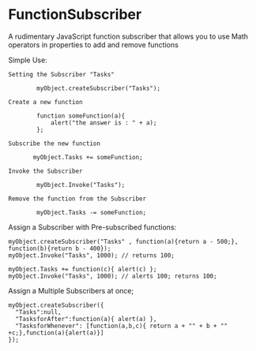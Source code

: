# FunctionSubscriber
A rudimentary JavaScript function subscriber that allows you to use Math operators in properties to add and remove functions

Simple Use:

    Setting the Subscriber "Tasks" 

            myObject.createSubscriber("Tasks");

    Create a new function

            function someFunction(a){
                alert("the answer is : " + a);
            };

    Subscribe the new function

           myObject.Tasks += someFunction;

    Invoke the Subscriber 

            myObject.Invoke("Tasks");

    Remove the function from the Subscriber

            myObject.Tasks -= someFunction;
            
Assign a Subscriber with Pre-subscribed functions:
    
    myObject.createSubscriber("Tasks" , function(a){return a - 500;}, function(b){return b - 400});
    myObject.Invoke("Tasks", 1000); // returns 100;
    
    myObject.Tasks += function(c){ alert(c) };
    myObject.Invoke("Tasks", 1000); // alerts 100; returns 100;
    
Assign a Multiple Subscribers at once;

    myObject.createSubscriber({
      "Tasks":null,
      "TasksforAfter":function(a){ alert(a) },
      "TasksforWhenever": [function(a,b,c){ return a + "" + b + "" +c;},function(a){alert(a)}]
    });
 
  

    
